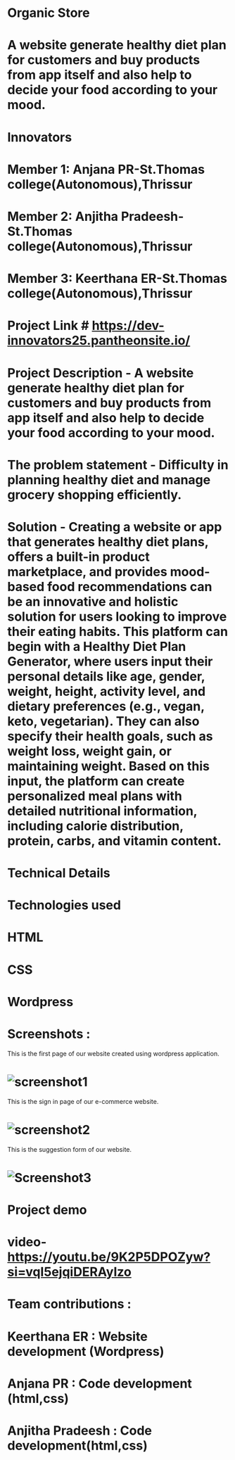 # Organic Store
# A website generate healthy diet plan for customers and buy products from app itself and also help to decide your food according to your mood.
# Innovators
# Member 1: Anjana PR-St.Thomas college(Autonomous),Thrissur
# Member 2: Anjitha Pradeesh-St.Thomas college(Autonomous),Thrissur
# Member 3: Keerthana ER-St.Thomas college(Autonomous),Thrissur

# Project Link # https://dev-innovators25.pantheonsite.io/

# Project Description - A website generate healthy diet plan for customers and buy products from app itself and also help to decide your food according to your mood.

# The problem statement - Difficulty in planning healthy diet and manage grocery shopping efficiently.

# Solution - Creating a website or app that generates healthy diet plans, offers a built-in product marketplace, and provides mood-based food recommendations can be an innovative and holistic solution for users looking to improve their eating habits. This platform can begin with a Healthy Diet Plan Generator, where users input their personal details like age, gender, weight, height, activity level, and dietary preferences (e.g., vegan, keto, vegetarian). They can also specify their health goals, such as weight loss, weight gain, or maintaining weight. Based on this input, the platform can create personalized meal plans with detailed nutritional information, including calorie distribution, protein, carbs, and vitamin content.

# Technical Details 
# Technologies used 
  # HTML
  # CSS
  # Wordpress
  
# Screenshots :
This is the first page of our website created using wordpress application.
# ![screenshot1](https://github.com/user-attachments/assets/f52f6274-ba9f-41d2-a62a-c22261826078)

This is the sign in page of our e-commerce website.
# ![screenshot2](https://github.com/user-attachments/assets/0536534c-4507-4686-9f0c-bb4fc7d4b2f4)

This is the suggestion form of our website. 
# ![Screenshot3](https://github.com/user-attachments/assets/1dda18a1-4668-4eb1-849c-8bb1b8209dff)

# Project demo
# video- https://youtu.be/9K2P5DPOZyw?si=vqI5ejqiDERAyIzo
# Team contributions :
# Keerthana ER : Website development (Wordpress)
# Anjana PR : Code development (html,css)
# Anjitha Pradeesh : Code development(html,css)
